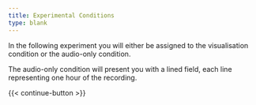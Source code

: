 ```yaml
---
title: Experimental Conditions
type: blank
---
```


In the following experiment you will either be assigned to the visualisation condition or the audio-only condition.

The audio-only condition will present you with a lined field, each line representing one hour of the recording.

{{< continue-button >}}
